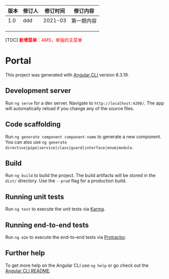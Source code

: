 | 版本 | 修订人 | 修订时间 | 修订内容   |
| ---- | ------ | -------- | ---------- |
| 1.0  |  ddd  | 2021-03  | 第一期内容 |
|      |        |          |            |
|      |        |          |            |
|      |        |          |            |

[TOC]
 <font color="red">**新增菜单**：AMS，单独的主菜单</font>
# Portal

This project was generated with [Angular CLI](https://github.com/angular/angular-cli) version 8.3.19.

## Development server

Run `ng serve` for a dev server. Navigate to `http://localhost:4200/`. The app will automatically reload if you change any of the source files.

## Code scaffolding

Run `ng generate component component-name` to generate a new component. You can also use `ng generate directive|pipe|service|class|guard|interface|enum|module`.

## Build

Run `ng build` to build the project. The build artifacts will be stored in the `dist/` directory. Use the `--prod` flag for a production build.

## Running unit tests

Run `ng test` to execute the unit tests via [Karma](https://karma-runner.github.io).

## Running end-to-end tests

Run `ng e2e` to execute the end-to-end tests via [Protractor](http://www.protractortest.org/).

## Further help

To get more help on the Angular CLI use `ng help` or go check out the [Angular CLI README](https://github.com/angular/angular-cli/blob/master/README.md).
